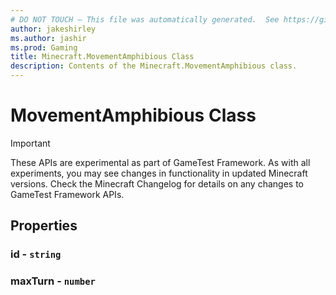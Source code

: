 ```yaml
---
# DO NOT TOUCH — This file was automatically generated.  See https://github.com/Mojang/MinecraftScriptingApiDocsGenerator to modify descriptions, examples, etc.
author: jakeshirley
ms.author: jashir
ms.prod: Gaming
title: Minecraft.MovementAmphibious Class
description: Contents of the Minecraft.MovementAmphibious class.
---
```

# MovementAmphibious Class
>[!IMPORTANT]
>These APIs are experimental as part of GameTest Framework. As with all experiments, you may see changes in functionality in updated Minecraft versions. Check the Minecraft Changelog for details on any changes to GameTest Framework APIs.
## Properties
### **id** - `string`



### **maxTurn** - `number`





